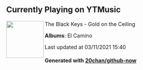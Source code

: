 ## Currently Playing on YTMusic

[<img align="left" width="100" src="https://lh3.googleusercontent.com/oXkMqBsAK1FwXEdhwgRIpnWt989JE2eW7aJZtIa93lpZoFDYkyRtRbqut7v8DCDeA8ZL3zre4cbcQYKBnw">](https://music.youtube.com/watch?v=8tPsaSPraks)

The Black Keys - Gold on the Ceiling

**Albums**: El Camino

Last updated at 03/11/2021 15:40

#### Generated with [20chan/github-now](https://github.com/20chan/github-now)


<!--
**20chan/20chan** is a ✨ _special_ ✨ repository because its `README.md` (this file) appears on your GitHub profile.

Here are some ideas to get you started:

- 🔭 I’m currently working on ...
- 🌱 I’m currently learning ...
- 👯 I’m looking to collaborate on ...
- 🤔 I’m looking for help with ...
- 💬 Ask me about ...
- 📫 How to reach me: ...
- 😄 Pronouns: ...
- ⚡ Fun fact: ...
-->
